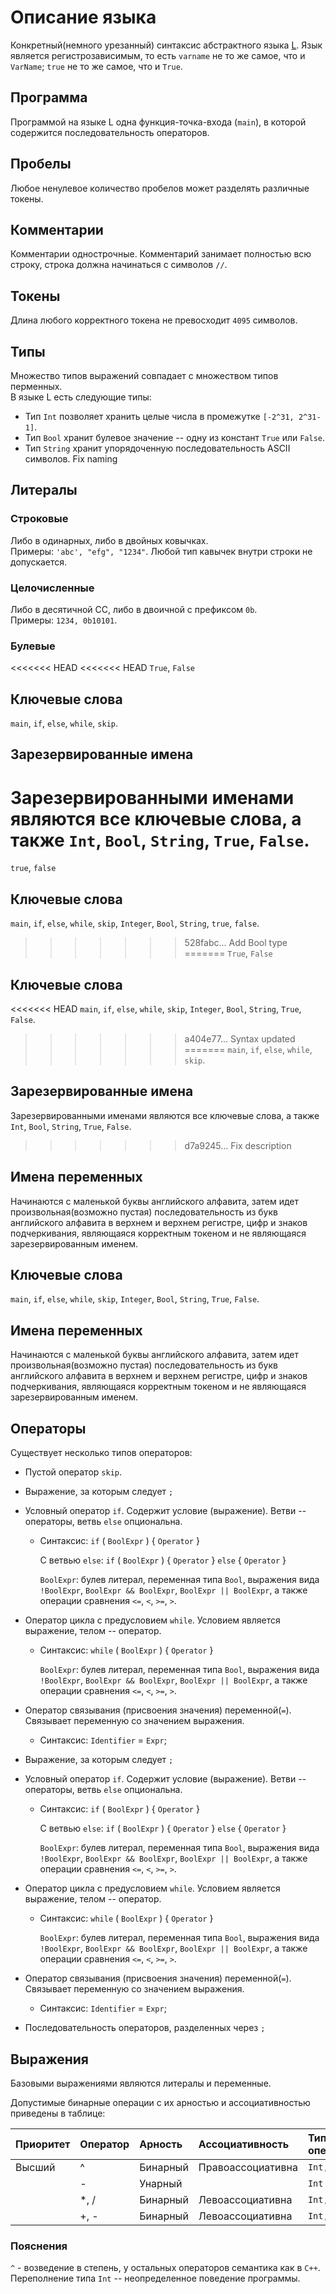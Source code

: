 # Описание языка
Конкретный(немного урезанный) синтаксис абстрактного языка [L](https://github.com/kajigor/fl-2021-hse-win/blob/proj/lang/L.md). Язык является регистрозависимым, то есть `varname` не то же самое, что и `VarName`; `true` не то же самое, что и `True`.

## Программа
Программой на языке L одна функция-точка-входа (`main`), в которой содержится последовательность операторов. 

## Пробелы
Любое ненулевое количество пробелов может разделять различные токены.

## Комментарии
Комментарии однострочные. Комментарий занимает полностью всю строку, строка должна начинаться с символов `//`.

## Токены
Длина любого корректного токена не превосходит `4095` символов.  

## Типы 
Множество типов выражений совпадает с множеством типов перменных.  
В языке L есть следующие типы:
* Тип `Int` позволяет хранить целые числа в промежутке `[-2^31, 2^31-1]`.  
* Тип `Bool` хранит булевое значение -- одну из констант `True` или `False`.
* Тип `String` хранит упорядоченную последовательность ASCII символов. Fix naming

## Литералы
### Строковые
Либо в одинарных, либо в двойных ковычках.  
Примеры: `'abc', "efg", "1234"`. Любой тип кавычек внутри строки не допускается.  

### Целочисленные
Либо в десятичной СС, либо в двоичной с префиксом `0b`.  
Примеры: `1234, 0b10101`.

### Булевые
<<<<<<< HEAD
<<<<<<< HEAD
`True`, `False`

## Ключевые слова 
`main`, `if`, `else`, `while`, `skip`.

## Зарезервированные имена
Зарезервированными именами являются все ключевые слова, а также `Int`, `Bool`, `String`, `True`, `False`.
=======
`true`, `false`

## Ключевые слова 
`main`, `if`, `else`, `while`, `skip`, `Integer`, `Bool`, `String`, `true`, `false`.
>>>>>>> 528fabc... Add Bool type
=======
`True`, `False`

## Ключевые слова 
<<<<<<< HEAD
`main`, `if`, `else`, `while`, `skip`, `Integer`, `Bool`, `String`, `True`, `False`.
>>>>>>> a404e77... Syntax updated
=======
`main`, `if`, `else`, `while`, `skip`.

## Зарезервированные имена
Зарезервированными именами являются все ключевые слова, а также `Int`, `Bool`, `String`, `True`, `False`.
>>>>>>> d7a9245... Fix description

## Имена переменных
Начинаются с маленькой буквы английского алфавита, затем идет произвольная(возможно пустая) последовательность из букв английского алфавита в верхнем и верхнем регистре, цифр и знаков подчеркивания, являющаяся корректным токеном и не являющаяся зарезервированным именем.

## Ключевые слова 
`main`, `if`, `else`, `while`, `skip`, `Integer`, `Bool`, `String`, `True`, `False`.

## Имена переменных
Начинаются с маленькой буквы английского алфавита, затем идет произвольная(возможно пустая) последовательность из букв английского алфавита в верхнем и верхнем регистре, цифр и знаков подчеркивания, являющаяся корректным токеном и не являющаяся зарезервированным именем.

## Операторы

Существует несколько типов операторов:

* Пустой оператор `skip`.

* Выражение, за которым следует `;`

* Условный оператор `if`. Содержит условие (выражение). Ветви -- операторы, ветвь `else` опциональна.
  * Синтаксис:  `if` ( `BoolExpr` ) { `Operator` }
    
    С ветвью `else`: `if` ( `BoolExpr` ) { `Operator` } `else` { `Operator` }

     `BoolExpr`: булев литерал, переменная типа `Bool`, выражения вида `!BoolExpr`, `BoolExpr && BoolExpr`, `BoolExpr || BoolExpr`, а также операции сравнения `<=`, `<`, `>=`, `>`.

* Оператор цикла с предусловием `while`. Условием является выражение, телом -- оператор.

  * Синтаксис: `while` ( `BoolExpr` ) { `Operator` }
  
    `BoolExpr`: булев литерал, переменная типа `Bool`, выражения вида `!BoolExpr`, `BoolExpr && BoolExpr`, `BoolExpr || BoolExpr`, а также операции сравнения `<=`, `<`, `>=`, `>`. 

* Оператор связывания (присвоения значения) переменной(`=`). Связывает переменную со значением выражения.
  * Синтаксис: `Identifier` = `Expr`;

* Выражение, за которым следует `;`

* Условный оператор `if`. Содержит условие (выражение). Ветви -- операторы, ветвь `else` опциональна.
  * Синтаксис:  `if` ( `BoolExpr` ) { `Operator` }
    
    С ветвью `else`: `if` ( `BoolExpr` ) { `Operator` } `else` { `Operator` }

     `BoolExpr`: булев литерал, переменная типа `Bool`, выражения вида `!BoolExpr`, `BoolExpr && BoolExpr`, `BoolExpr || BoolExpr`, а также операции сравнения `<=`, `<`, `>=`, `>`.

* Оператор цикла с предусловием `while`. Условием является выражение, телом -- оператор.

  * Синтаксис: `while` ( `BoolExpr` ) { `Operator` }
  
    `BoolExpr`: булев литерал, переменная типа `Bool`, выражения вида `!BoolExpr`, `BoolExpr && BoolExpr`, `BoolExpr || BoolExpr`, а также операции сравнения `<=`, `<`, `>=`, `>`. 

* Оператор связывания (присвоения значения) переменной(`=`). Связывает переменную со значением выражения.
  * Синтаксис: `Identifier` = `Expr`;

* Последовательность операторов, разделенных через `;`

## Выражения

Базовыми выражениями являются литералы и переменные.

Допустимые бинарные операции с их арностью и ассоциативностью приведены в таблице:

  | Приоритет | Оператор             | Арность  | Ассоциативность   | Типы операндов          | Тип выражения 
  | :-------- | :------------------- | :------- | :---------------- | :-------                | :-------------
  | Высший    | ^                    | Бинарный | Правоассоциативна | `Int, Int`      | `Int`
  |           | -                    | Унарный  |                   | `Int`               | `Int`
  |           | *, /                 | Бинарный | Левоассоциативна  | `Int, Int`      | `Int`
  |           | +, -                 | Бинарный | Левоассоциативна  | `Int, Int`      | `Int`

### Пояснения
`^` - возведение в степень, у остальных операторов семантика как в `C++`. Переполнение типа `Int` -- неопределенное поведение программы.